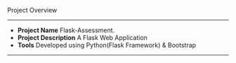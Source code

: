Project Overview

----
+ **Project Name** Flask-Assessment.
+ **Project Description**  A Flask Web Application
+ **Tools** Developed using Python(Flask Framework) & Bootstrap

----
